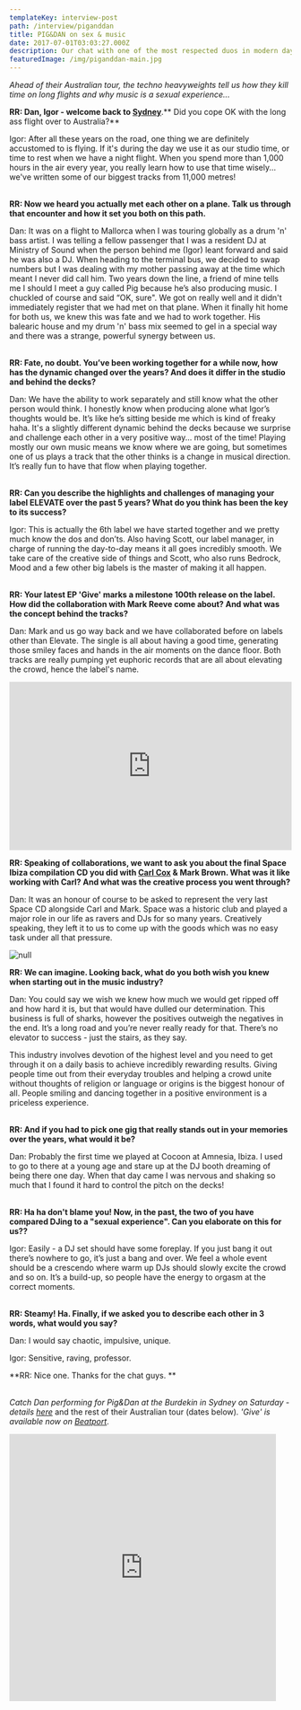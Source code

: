 ```yaml
---
templateKey: interview-post
path: /interview/piganddan
title: PIG&DAN on sex & music
date: 2017-07-01T03:03:27.000Z
description: Our chat with one of the most respected duos in modern day techno.
featuredImage: /img/piganddan-main.jpg
---
```

_Ahead of their Australian tour, the techno heavyweights tell us how they kill time on long flights and why music is a sexual experience..._

**RR: Dan, Igor - welcome back to [Sydney](https://www.ravereviewz.net/Events-Location/Sydney)**.** Did you cope OK with the long ass flight over to Australia?**

Igor: After all these years on the road, one thing we are definitely accustomed to is flying. If it's during the day we use it as our studio time, or time to rest when we have a night flight. When you spend more than 1,000 hours in the air every year, you really learn how to use that time wisely... we've written some of our biggest tracks from 11,000 metres!
<br><br>

**RR: Now we heard you actually met each other on a plane. Talk us through that encounter and how it set you both on this path.**

Dan: It was on a flight to Mallorca when I was touring globally as a drum 'n' bass artist. I was telling a fellow passenger that I was a resident DJ at Ministry of Sound when the person behind me (Igor) leant forward and said he was also a DJ. When heading to the terminal bus, we decided to swap numbers but I was dealing with my mother passing away at the time which meant I never did call him. Two years down the line, a friend of mine tells me I should I meet a guy called Pig because he’s also producing music. I chuckled of course and said “OK, sure". We got on really well and it didn't immediately register that we had met on that plane. When it finally hit home for both us, we knew this was fate and we had to work together. His balearic house and my drum 'n' bass mix seemed to gel in a special way and there was a strange, powerful synergy between us.
<br><br>

**RR: Fate, no doubt. You’ve been working together for a while now, how has the dynamic changed over the years? And does it differ in the studio and behind the decks?**

Dan: We have the ability to work separately and still know what the other person would think. I honestly know when producing alone what Igor’s thoughts would be. It’s like he’s sitting beside me which is kind of freaky haha. It's a slightly different dynamic behind the decks because we surprise and challenge each other in a very positive way... most of the time! Playing mostly our own music means we know where we are going, but sometimes one of us plays a track that the other thinks is a change in musical direction. It’s really fun to have that flow when playing together.
<br><br>

**RR: Can you describe the highlights and challenges of managing your label ELEVATE over the past 5 years? What do you think has been the key to its success?**

Igor: This is actually the 6th label we have started together and we pretty much know the dos and don’ts. Also having Scott, our label manager, in charge of running the day-to-day means it all goes incredibly smooth. We take care of the creative side of things and Scott, who also runs Bedrock, Mood and a few other big labels is the master of making it all happen.
<br><br>

**RR: Your latest EP 'Give' marks a milestone 100th release on the label. How did the collaboration with Mark Reeve come about? And what was the concept behind the tracks?**

Dan: Mark and us go way back and we have collaborated before on labels other than Elevate. The single is all about having a good time, generating those smiley faces and hands in the air moments on the dance floor. Both tracks are really pumping yet euphoric records that are all about elevating the crowd, hence the label's name.

<iframe width="100%" height="300" scrolling="no" frameborder="no" allow="autoplay" src="https://w.soundcloud.com/player/?url=https%3A//api.soundcloud.com/playlists/555250029&color=%23ff5500&auto_play=false&hide_related=false&show_comments=true&show_user=true&show_reposts=false&show_teaser=true&visual=true"></iframe>

**RR: Speaking of collaborations, we want to ask you about the final Space Ibiza compilation CD you did with [Carl Cox](https://magazine.ravereviewz.net/interview/carl-cox-pure) & Mark Brown. What was it like working with Carl? And what was the creative process you went through?**

Dan: It was an honour of course to be asked to represent the very last Space CD alongside Carl and Mark. Space was a historic club and played a major role in our life as ravers and DJs for so many years. Creatively speaking, they left it to us to come up with the goods which was no easy task under all that pressure.

![null](/img/pandd-oz-tour.png)

**RR: We can imagine. Looking back, what do you both wish you knew when starting out in the music industry?**

Dan: You could say we wish we knew how much we would get ripped off and how hard it is, but that would have dulled our determination. This business is full of sharks, however the positives outweigh the negatives in the end. It’s a long road and you’re never really ready for that. There’s no elevator to success - just the stairs, as they say.

This industry involves devotion of the highest level and you need to get through it on a daily basis to achieve incredibly rewarding results. Giving people time out from their everyday troubles and helping a crowd unite without thoughts of religion or language or origins is the biggest honour of all. People smiling and dancing together in a positive environment is a priceless experience.
<br><br> 

**RR: And if you had to pick one gig that really stands out in your memories over the years, what would it be?**

Dan: Probably the first time we played at Cocoon at Amnesia, Ibiza. I used to go to there at a young age and stare up at the DJ booth dreaming of being there one day. When that day came I was nervous and shaking so much that I found it hard to control the pitch on the decks!
<br><br>

**RR: Ha ha don't blame you! Now, in the past, the two of you have compared DJing to a "sexual experience". Can you elaborate on this for us??**

Igor: Easily - a DJ set should have some foreplay. If you just bang it out there’s nowhere to go, it’s just a bang and over. We feel a whole event should be a crescendo where warm up DJs should slowly excite the crowd and so on. It’s a build-up, so people have the energy to orgasm at the correct moments.
<br><br>

**RR: Steamy! Ha. Finally, if we asked you to describe each other in 3 words, what would you say?**

Dan: I would say chaotic, impulsive, unique.

Igor: Sensitive, raving, professor.

**RR: Nice one. Thanks for the chat guys. **
<br><br>

_Catch Dan performing for Pig&Dan at the Burdekin in Sydney on Saturday - details [here](https://bit.ly/2KTkXfC)_ and the rest of their Australian tour (dates below)_. 'Give' is available now on [Beatport](https://www.beatport.com/release/give-ep/2315538)_.

<iframe src="https://www.facebook.com/plugins/video.php?href=https%3A%2F%2Fwww.facebook.com%2Fpiganddan%2Fvideos%2F10156476400049110%2F&show_text=0&width=476" width="476" height="476" style="border:none;overflow:hidden" scrolling="no" frameborder="0" allowTransparency="true" allowFullScreen="true"></iframe>
